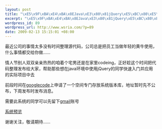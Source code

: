 ```yaml
--- 
layout: post
title: "\xE5\x9F\xBA\xE4\xBA\x8EJava\xE3\x80\x81jQuery\xE5\xBC\x80\xE5\x8F\x91\xE7\x9A\x84\xE8\xB4\xA6\xE5\x8A\xA1\xE7\xAE\xA1\xE7\x90\x86\xE7\xB3\xBB\xE7\xBB\x9F(\xE4\xB8\xAA\xE4\xBA\xBA\xE7\x89\x88)\xE5\x8D\xB3\xE5\xB0\x86\xE5\xBC\x80\xE6\xBA\x90"
excerpt: "\xE5\x9F\xBA\xE4\xBA\x8EJava\xE3\x80\x81jQuery\xE5\xBC\x80\xE5\x8F\x91\xE7\x9A\x84\xE8\xB4\xA6\xE5\x8A\xA1\xE7\xAE\xA1\xE7\x90\x86\xE7\xB3\xBB\xE7\xBB\x9F(\xE4\xB8\xAA\xE4\xBA\xBA\xE7\x89\x88)\xE5\x8D\xB3\xE5\xB0\x86\xE5\xBC\x80\xE6\xBA\x90"
wordpress_id: 89
wordpress_url: http://www.wsria.com/?p=89
date: 2009-02-13 15:15:01 +08:00
---
```

最近公司的事情太多没有时间整理源代码，公司总是把员工当做年轻的黄牛使用，什么事情都交给你做……

情人节别人双双亲亲热热的咱着个宅男还是在家里codeing，正好趁这个时间把代码整理发布给大家，帮助那些想在java环境中使用jQuery的同学快速入门并应用的实际项目中去

前段时间在<a title="googlecode" href="http://www.googlecode.com" target="_blank">googlecode</a>上申请了一个空间专门存放系统版本库，地址暂时先不公布，下周发布时发布消息。

需要此系统的同学可以先留下<a href="http://www.gmail.com" target="_blank">gmail</a>账号

<a title="预览系统截图" href="http://www.wsria.com/archives/73" target="_blank">系统预览</a>

谢谢关注，敬请期待……
